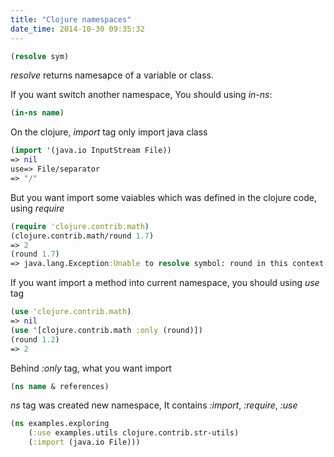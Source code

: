 ```yaml
---
title: "Clojure namespaces"
date_time: 2014-10-30 09:35:32
---
```


```clojure
(resolve sym)
```

*resolve* returns namesapce of a variable or class.

If you want switch another namespace, You should using *in-ns*:

```clojure
(in-ns name)
```

On the clojure, *import* tag only import java class

```clojure
(import '(java.io InputStream File))
=> nil
use=> File/separator
=> "/"
```
But you want import some vaiables which was defined in the clojure code, using *require*

```clojure
(require 'clojure.contrib.math)
(clojure.contrib.math/round 1.7)
=> 2
(round 1.7)
=> java.lang.Exception:Unable to resolve symbol: round in this context
```

If you want import a method into current namespace, you should using *use* tag

```clojure
(use 'clojure.contrib.math)
=> nil
(use '[clojure.contrib.math :only (round)])
(round 1.2)
=> 2
```

Behind *:only* tag, what you want import
```clojure
(ns name & references)
```

*ns* tag was created new namespace, It contains *:import*, *:require*, *:use*
```clojure
(ns examples.exploring
	(:use examples.utils clojure.contrib.str-utils)
	(:import (java.io File)))
```
